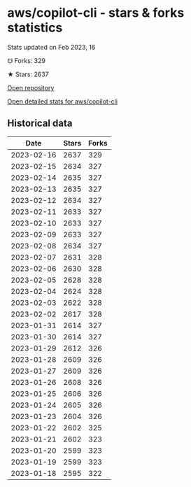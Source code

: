 # aws/copilot-cli - stars & forks statistics

Stats updated on Feb 2023, 16

☋ Forks: 329

★ Stars: 2637

[Open repository](https://github.com/aws/copilot-cli)

[Open detailed stats for aws/copilot-cli](https://reviewgithub.com/rep/aws/copilot-cli)

## Historical data
| Date | Stars | Forks |
|------|-------|-------|
| 2023-02-16 | 2637 | 329 | 
| 2023-02-15 | 2634 | 327 | 
| 2023-02-14 | 2635 | 327 | 
| 2023-02-13 | 2635 | 327 | 
| 2023-02-12 | 2634 | 327 | 
| 2023-02-11 | 2633 | 327 | 
| 2023-02-10 | 2633 | 327 | 
| 2023-02-09 | 2633 | 327 | 
| 2023-02-08 | 2634 | 327 | 
| 2023-02-07 | 2631 | 328 | 
| 2023-02-06 | 2630 | 328 | 
| 2023-02-05 | 2628 | 328 | 
| 2023-02-04 | 2624 | 328 | 
| 2023-02-03 | 2622 | 328 | 
| 2023-02-02 | 2617 | 328 | 
| 2023-01-31 | 2614 | 327 | 
| 2023-01-30 | 2614 | 327 | 
| 2023-01-29 | 2612 | 326 | 
| 2023-01-28 | 2609 | 326 | 
| 2023-01-27 | 2609 | 326 | 
| 2023-01-26 | 2608 | 326 | 
| 2023-01-25 | 2606 | 326 | 
| 2023-01-24 | 2605 | 326 | 
| 2023-01-23 | 2604 | 326 | 
| 2023-01-22 | 2602 | 325 | 
| 2023-01-21 | 2602 | 323 | 
| 2023-01-20 | 2599 | 323 | 
| 2023-01-19 | 2599 | 323 | 
| 2023-01-18 | 2595 | 322 | 


